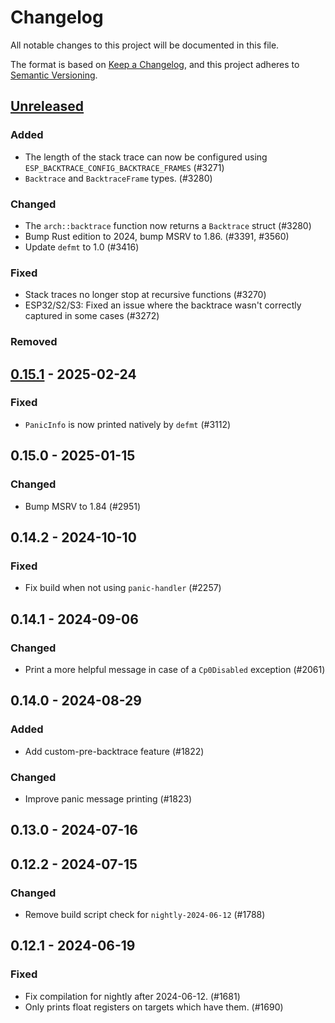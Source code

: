 # Changelog

All notable changes to this project will be documented in this file.

The format is based on [Keep a Changelog](https://keepachangelog.com/en/1.0.0/),
and this project adheres to [Semantic Versioning](https://semver.org/spec/v2.0.0.html).

## [Unreleased]

### Added

- The length of the stack trace can now be configured using `ESP_BACKTRACE_CONFIG_BACKTRACE_FRAMES` (#3271)
- `Backtrace` and `BacktraceFrame` types. (#3280)

### Changed

- The `arch::backtrace` function now returns a `Backtrace` struct (#3280)
- Bump Rust edition to 2024, bump MSRV to 1.86. (#3391, #3560)
- Update `defmt` to 1.0 (#3416)

### Fixed

- Stack traces no longer stop at recursive functions (#3270)
- ESP32/S2/S3: Fixed an issue where the backtrace wasn't correctly captured in some cases (#3272)

### Removed


## [0.15.1] - 2025-02-24

### Fixed

- `PanicInfo` is now printed natively by `defmt` (#3112)

## 0.15.0 - 2025-01-15

### Changed

- Bump MSRV to 1.84 (#2951)

## 0.14.2 - 2024-10-10

### Fixed

- Fix build when not using `panic-handler` (#2257)

## 0.14.1 - 2024-09-06

### Changed

- Print a more helpful message in case of a `Cp0Disabled` exception (#2061)

## 0.14.0 - 2024-08-29

### Added

- Add custom-pre-backtrace feature (#1822)

### Changed

- Improve panic message printing (#1823)

## 0.13.0 - 2024-07-16

## 0.12.2 - 2024-07-15

### Changed

- Remove build script check for `nightly-2024-06-12` (#1788)

## 0.12.1 - 2024-06-19

### Fixed

- Fix compilation for nightly after 2024-06-12. (#1681)
- Only prints float registers on targets which have them. (#1690)

[0.15.1]: https://github.com/esp-rs/esp-hal/releases/tag/esp-backtrace-v0.15.1
[Unreleased]: https://github.com/esp-rs/esp-hal/compare/esp-backtrace-v0.15.1...HEAD

